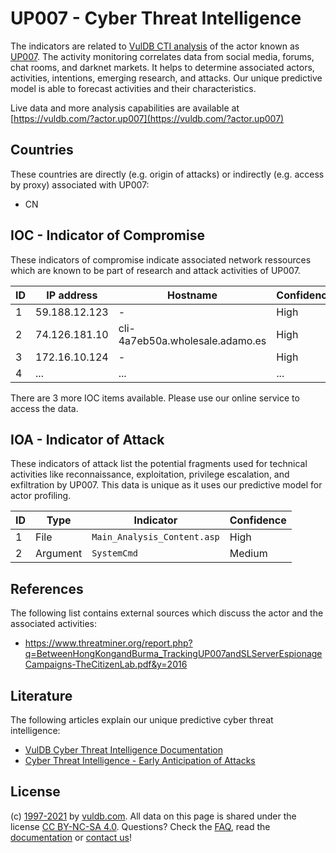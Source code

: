 # UP007 - Cyber Threat Intelligence

The indicators are related to [VulDB CTI analysis](https://vuldb.com/?doc.cti) of the actor known as [UP007](https://vuldb.com/?actor.up007). The activity monitoring correlates data from social media, forums, chat rooms, and darknet markets. It helps to determine associated actors, activities, intentions, emerging research, and attacks. Our unique predictive model is able to forecast activities and their characteristics.

Live data and more analysis capabilities are available at [https://vuldb.com/?actor.up007](https://vuldb.com/?actor.up007)

## Countries

These countries are directly (e.g. origin of attacks) or indirectly (e.g. access by proxy) associated with UP007:

* CN

## IOC - Indicator of Compromise

These indicators of compromise indicate associated network ressources which are known to be part of research and attack activities of UP007.

ID | IP address | Hostname | Confidence
-- | ---------- | -------- | ----------
1 | 59.188.12.123 | - | High
2 | 74.126.181.10 | cli-4a7eb50a.wholesale.adamo.es | High
3 | 172.16.10.124 | - | High
4 | ... | ... | ...

There are 3 more IOC items available. Please use our online service to access the data.

## IOA - Indicator of Attack

These indicators of attack list the potential fragments used for technical activities like reconnaissance, exploitation, privilege escalation, and exfiltration by UP007. This data is unique as it uses our predictive model for actor profiling.

ID | Type | Indicator | Confidence
-- | ---- | --------- | ----------
1 | File | `Main_Analysis_Content.asp` | High
2 | Argument | `SystemCmd` | Medium

## References

The following list contains external sources which discuss the actor and the associated activities:

* https://www.threatminer.org/report.php?q=BetweenHongKongandBurma_TrackingUP007andSLServerEspionageCampaigns-TheCitizenLab.pdf&y=2016

## Literature

The following articles explain our unique predictive cyber threat intelligence:

* [VulDB Cyber Threat Intelligence Documentation](https://vuldb.com/?doc.cti)
* [Cyber Threat Intelligence - Early Anticipation of Attacks](https://www.scip.ch/en/?labs.20201022)

## License

(c) [1997-2021](https://vuldb.com/?doc.changelog) by [vuldb.com](https://vuldb.com/?doc.about). All data on this page is shared under the license [CC BY-NC-SA 4.0](https://creativecommons.org/licenses/by-nc-sa/4.0/). Questions? Check the [FAQ](https://vuldb.com/?doc.faq), read the [documentation](https://vuldb.com/?doc) or [contact us](https://vuldb.com/?contact)!
